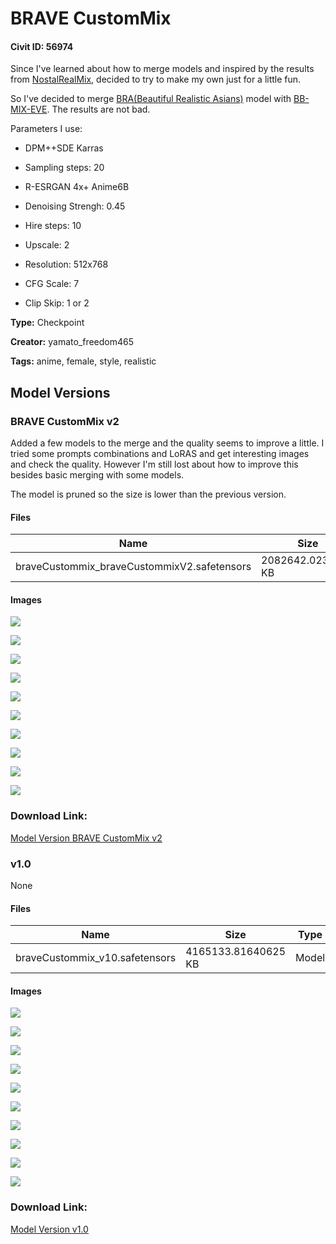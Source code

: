# BRAVE CustomMix

#### Civit ID: 56974

<p>Since I've learned about how to merge models and inspired by the results from <a target="_blank" rel="ugc" href="https://civitai.com/models/53838/nostalrealmix">NostalRealMix</a>, decided to try to make my own just for a little fun.</p><p>So I've decided to merge <a target="_blank" rel="ugc" href="https://civitai.com/models/25494/brabeautiful-realistic-asians-v4">BRA(Beautiful Realistic Asians)</a> model with <a target="_blank" rel="ugc" href="https://civitai.com/models/53738/bb-mix-eve">BB-MIX-EVE</a>. The results are not bad.</p><p>Parameters I use:</p><ul><li><p>DPM++SDE Karras </p></li><li><p>Sampling steps: 20</p></li><li><p>R-ESRGAN 4x+ Anime6B</p></li><li><p>Denoising Strengh: 0.45</p></li><li><p>Hire steps: 10</p></li><li><p>Upscale: 2</p></li><li><p>Resolution: 512x768</p></li><li><p>CFG Scale: 7</p></li><li><p>Clip Skip: 1 or 2</p></li></ul>

**Type:** Checkpoint

**Creator:** yamato_freedom465

**Tags:** anime, female, style, realistic

## Model Versions

### BRAVE CustomMix v2

<p>Added a few models to the merge and the quality seems to improve a little. I tried some prompts combinations and LoRAS and get interesting images and check the quality. However I'm still lost about how to improve this besides basic merging with some models.</p><p>The model is pruned so the size is lower than the previous version.</p>

#### Files

| Name | Size | Type | Format | Download Url | AutoV1 | AutoV2 | SHA256 | CRC32 | BLAKE3 |
| --- | --- | --- | --- | --- | --- | --- | --- | --- | --- |
| braveCustommix_braveCustommixV2.safetensors | 2082642.0234375 KB | Model | SafeTensor | https://civitai.com/api/download/models/69496 | 9AA0D7E6 | DED4535C46 | DED4535C46BBC4B412B9B9E962F7FF7F421EB5927EA17CC6D8456B7FD0743D7F | E7C57964 | 8C2C681218FF61380D3D1E3F30F58892201A59C88DD33D0A7A571E6116AD14C1 |

#### Images

<p><img src="https://image.civitai.com/xG1nkqKTMzGDvpLrqFT7WA/68ff7dd8-a42e-4126-a94f-28c646c839a4/width=450/775547.jpeg" /></p>

<p><img src="https://image.civitai.com/xG1nkqKTMzGDvpLrqFT7WA/fe13b3f5-44bc-4b75-84ec-7cdda4b95b4a/width=450/775546.jpeg" /></p>

<p><img src="https://image.civitai.com/xG1nkqKTMzGDvpLrqFT7WA/6af0a7e9-ad9e-4aff-aa3e-00e2801f9617/width=450/775540.jpeg" /></p>

<p><img src="https://image.civitai.com/xG1nkqKTMzGDvpLrqFT7WA/02d8df2b-7095-4d82-ba62-3d577fb062ea/width=450/775544.jpeg" /></p>

<p><img src="https://image.civitai.com/xG1nkqKTMzGDvpLrqFT7WA/a8fa3742-7c4f-4ea3-859c-1b1da4a76c78/width=450/775545.jpeg" /></p>

<p><img src="https://image.civitai.com/xG1nkqKTMzGDvpLrqFT7WA/dba96312-91f7-48b4-b91e-02d9c110b0c8/width=450/775536.jpeg" /></p>

<p><img src="https://image.civitai.com/xG1nkqKTMzGDvpLrqFT7WA/c5b86427-15b2-4baa-a1ca-72bec427a391/width=450/775543.jpeg" /></p>

<p><img src="https://image.civitai.com/xG1nkqKTMzGDvpLrqFT7WA/3628231a-a986-4ac3-b113-7f797bdf1a9c/width=450/775538.jpeg" /></p>

<p><img src="https://image.civitai.com/xG1nkqKTMzGDvpLrqFT7WA/3fc67ff7-cf01-47a4-a9f1-93b07d5a56e9/width=450/775541.jpeg" /></p>

<p><img src="https://image.civitai.com/xG1nkqKTMzGDvpLrqFT7WA/456b982b-593a-4017-b443-bc5c09936afc/width=450/775537.jpeg" /></p>

### Download Link:

[Model Version BRAVE CustomMix v2](https://civitai.com/api/download/models/69496)

### v1.0

None

#### Files

| Name | Size | Type | Format | Download Url | AutoV1 | AutoV2 | SHA256 | CRC32 | BLAKE3 |
| --- | --- | --- | --- | --- | --- | --- | --- | --- | --- |
| braveCustommix_v10.safetensors | 4165133.81640625 KB | Model | SafeTensor | https://civitai.com/api/download/models/61387 | 8E55BB9E | 4529DC797F | 4529DC797F161AA410D20BD491FF92B09F8EBC4E5104BC2D59BBE72518ECC682 | 93ECB745 | FBB1620C2D1E1F295EA3AE6ACD6EEEB06FE49B830F10031D1B670AF0070C2749 |

#### Images

<p><img src="https://image.civitai.com/xG1nkqKTMzGDvpLrqFT7WA/d10c1aae-0efe-423e-bac2-b47eb41cb0b0/width=450/673975.jpeg" /></p>

<p><img src="https://image.civitai.com/xG1nkqKTMzGDvpLrqFT7WA/20717ceb-e99b-439c-bf07-bcb6d9e62bab/width=450/673974.jpeg" /></p>

<p><img src="https://image.civitai.com/xG1nkqKTMzGDvpLrqFT7WA/68b733d7-8601-4a72-9f14-8a4ba918dfcb/width=450/673981.jpeg" /></p>

<p><img src="https://image.civitai.com/xG1nkqKTMzGDvpLrqFT7WA/62ec67eb-a13e-4102-97b8-ad8c554e936f/width=450/673977.jpeg" /></p>

<p><img src="https://image.civitai.com/xG1nkqKTMzGDvpLrqFT7WA/e2d80c5f-0ea1-42cf-9103-51b939cf9ff1/width=450/673982.jpeg" /></p>

<p><img src="https://image.civitai.com/xG1nkqKTMzGDvpLrqFT7WA/ec58742f-7212-4a4c-8cf7-5158f6087a4a/width=450/673976.jpeg" /></p>

<p><img src="https://image.civitai.com/xG1nkqKTMzGDvpLrqFT7WA/229af90b-4165-4693-9d79-f2b41a657890/width=450/673980.jpeg" /></p>

<p><img src="https://image.civitai.com/xG1nkqKTMzGDvpLrqFT7WA/5f0a8c76-3e98-4ee4-aef6-6ecb7a1a5f19/width=450/673979.jpeg" /></p>

<p><img src="https://image.civitai.com/xG1nkqKTMzGDvpLrqFT7WA/77b434b7-9ee3-46cc-a70a-390682c94b22/width=450/673978.jpeg" /></p>

<p><img src="https://image.civitai.com/xG1nkqKTMzGDvpLrqFT7WA/94328c9c-2832-46c0-9a70-30d7ab0f219e/width=450/673990.jpeg" /></p>

### Download Link:

[Model Version v1.0](https://civitai.com/api/download/models/61387)

